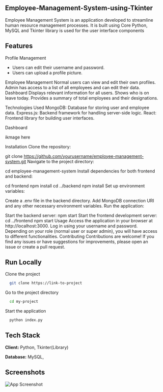 ﻿## Employee-Management-System-using-Tkinter

Employee Management System is an application developed to streamline human resource management processes. It is built using Core Python, MySQL and Tkinter library  is used for the user interface components

## Features

Profile Management
- Users can edit their username and password.
- Users can upload a profile picture.

Employee Management
Normal users can view and edit their own profiles.
Admin has access to a list of all employees and can edit their data.
Dashboard
Displays relevant information for all users.
Shows who is on leave today.
Provides a summary of total employees and their designations.


Technologies Used
MongoDB: Database for storing user and employee data.
Express.js: Backend framework for handling server-side logic.
React: Frontend library for building user interfaces.


Dashboard

ikmage here


Installation
Clone the repository:

git clone https://github.com/yourusername/employee-management-system.git
Navigate to the project directory:

cd employee-management-system
Install dependencies for both frontend and backend:

cd frontend
npm install
cd ../backend
npm install
Set up environment variables:

Create a .env file in the backend directory.
Add MongoDB connection URI and any other necessary environment variables.
Run the application:

Start the backend server:
npm start
Start the frontend development server:
cd ../frontend
npm start
Usage
Access the application in your browser at http://localhost:3000.
Log in using your username and password.
Depending on your role (normal user or super admin), you will have access to different functionalities.
Contributing
Contributions are welcome! If you find any issues or have suggestions for improvements, please open an issue or create a pull request.


## Run Locally

Clone the project

```bash
  git clone https://link-to-project
```

Go to the project directory

```bash
  cd my-project
```

Start the application

```bash
  python index.py
```




## Tech Stack

**Client:** Python, Tkinter(Library)

**Database:** MySQL,



## Screenshots

![App Screenshot](https://via.placeholder.com/468x300?text=App+Screenshot+Here)
